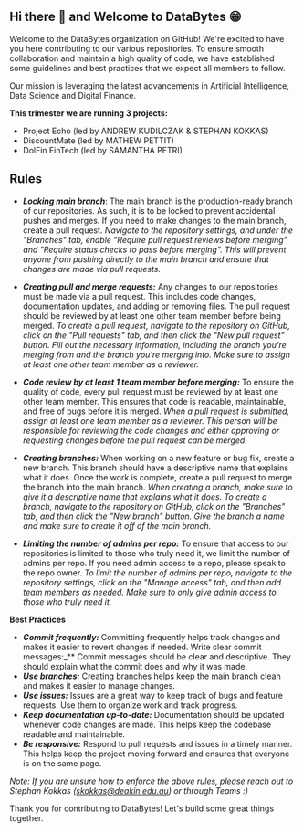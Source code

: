 ## Hi there 👋 and Welcome to DataBytes 😁

Welcome to the DataBytes organization on GitHub! We're excited to have you here contributing to our various repositories. To ensure smooth collaboration and maintain a high quality of code, we have established some guidelines and best practices that we expect all members to follow.

Our mission is leveraging the latest advancements in Artificial Intelligence, Data Science and Digital Finance.

**This trimester we are running 3 projects:**
- Project Echo (led by ANDREW KUDILCZAK & STEPHAN KOKKAS)
- DiscountMate (led by MATHEW PETTIT)
- DolFin FinTech (led by SAMANTHA PETRI)

## Rules

- **_Locking main branch_**: The main branch is the production-ready branch of our repositories. As such, it is to be locked to prevent accidental pushes and merges. If you need to make changes to the main branch, create a pull request. *Navigate to the repository settings, and under the "Branches" tab, enable "Require pull request reviews before merging" and "Require status checks to pass before merging". This will prevent anyone from pushing directly to the main branch and ensure that changes are made via pull requests.*

- **_Creating pull and merge requests:_** Any changes to our repositories must be made via a pull request. This includes code changes, documentation updates, and adding or removing files. The pull request should be reviewed by at least one other team member before being merged. *To create a pull request, navigate to the repository on GitHub, click on the "Pull requests" tab, and then click the "New pull request" button. Fill out the necessary information, including the branch you're merging from and the branch you're merging into. Make sure to assign at least one other team member as a reviewer.*

- **_Code review by at least 1 team member before merging:_** To ensure the quality of code, every pull request must be reviewed by at least one other team member. This ensures that code is readable, maintainable, and free of bugs before it is merged. *When a pull request is submitted, assign at least one team member as a reviewer. This person will be responsible for reviewing the code changes and either approving or requesting changes before the pull request can be merged.*

- **_Creating branches:_** When working on a new feature or bug fix, create a new branch. This branch should have a descriptive name that explains what it does. Once the work is complete, create a pull request to merge the branch into the main branch. *When creating a branch, make sure to give it a descriptive name that explains what it does. To create a branch, navigate to the repository on GitHub, click on the "Branches" tab, and then click the "New branch" button. Give the branch a name and make sure to create it off of the main branch.*

- **_Limiting the number of admins per repo:_** To ensure that access to our repositories is limited to those who truly need it, we limit the number of admins per repo. If you need admin access to a repo, please speak to the repo owner. *To limit the number of admins per repo, navigate to the repository settings, click on the "Manage access" tab, and then add team members as needed. Make sure to only give admin access to those who truly need it.*

**Best Practices**

- **_Commit frequently:_** Committing frequently helps track changes and makes it easier to revert changes if needed.
Write clear commit messages:_** Commit messages should be clear and descriptive. They should explain what the commit does and why it was made.
- **_Use branches:_** Creating branches helps keep the main branch clean and makes it easier to manage changes.
- **_Use issues:_** Issues are a great way to keep track of bugs and feature requests. Use them to organize work and track progress.
- **_Keep documentation up-to-date:_** Documentation should be updated whenever code changes are made. This helps keep the codebase readable and maintainable.
- **_Be responsive:_** Respond to pull requests and issues in a timely manner. This helps keep the project moving forward and ensures that everyone is on the same page.

*Note: If you are unsure how to enforce the above rules, please reach out to Stephan Kokkas (skokkas@deakin.edu.au) or through Teams :)*

Thank you for contributing to DataBytes! Let's build some great things together.
